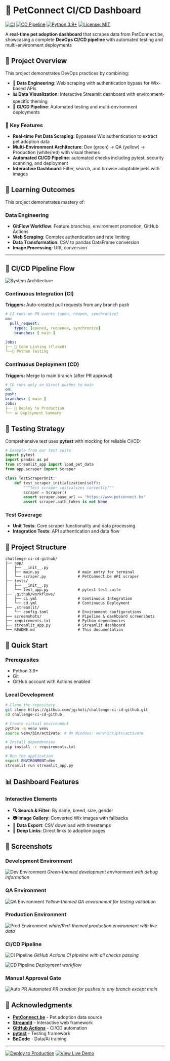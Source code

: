 # 🐾 PetConnect CI/CD Dashboard
[![CI](https://github.com/jgchoti/challenge-ci-cd-github/actions/workflows/ci-git.yml/badge.svg)](https://github.com/jgchoti/challenge-ci-cd-github/actions/workflows/ci-git.yml)
[![CD Pipeline](https://github.com/jgchoti/challenge-ci-cd-github/actions/workflows/cd.yml/badge.svg)](https://github.com/jgchoti/challenge-ci-cd-github/actions/workflows/cd.yml)
[![Python 3.9+](https://img.shields.io/badge/python-3.9+-blue.svg)](https://www.python.org/downloads/)
[![License: MIT](https://img.shields.io/badge/License-MIT-yellow.svg)](https://opensource.org/licenses/MIT)

A **real-time pet adoption dashboard** that scrapes data from PetConnect.be, showcasing a complete **DevOps CI/CD pipeline** with automated testing and multi-environment deployments

## 🎯 Project Overview

This project demonstrates DevOps practices by combining:

- **🔬 Data Engineering**: Web scraping with authentication bypass for Wix-based APIs
- **📊 Data Visualization**: Interactive Streamlit dashboard with environment-specific theming
- **🔄 CI/CD Pipeline**: Automated testing and multi-environment deployments

### 🌟 Key Features

- **Real-time Pet Data Scraping**: Bypasses Wix authentication to extract pet adoption data
- **Multi-Environment Architecture**: Dev (green) → QA (yellow) → Production (white/red) with visual themes
- **Automated CI/CD Pipeline**: automated checks including pytest, security scanning, and deployment
- **Interactive Dashboard**: Filter, search, and browse adoptable pets with images

## 🎯 Learning Outcomes

This project demonstrates mastery of:

### Data Engineering

- **GitFlow Workflow**: Feature branches, environment promotion, GitHub Actions
- **Web Scraping**: Complex authentication and rate limiting
- **Data Transformation**: CSV to pandas DataFrame conversion
- **Image Processing**: URL conversion

---

## 🔄 CI/CD Pipeline Flow

![System Architecture](assets/diagram_cicd.png)

### Continuous Integration (CI)

**Triggers:** Auto-created pull requests from any branch push

```yaml
# CI runs on PR events (open, reopen, synchronize)
on:
  pull_request:
    types: [opened, reopened, synchronize]
    branches: [ main ]

Jobs:
├── 🧹 Code Linting (flake8)
└──🧪 Python Testing
```

### Continuous Deployment (CD)

**Triggers:** Merge to main branch (after PR approval)

```yaml
# CD runs only on direct pushes to main
on:
push:
branches: [ main ]
Jobs:
├── 🚀 Deploy to Production
└── 📊 Deployment Summary

```

## 🧪 Testing Strategy

Comprehensive test uses **pytest** with mocking for reliable CI/CD:

```python
# Example from our test suite
import pytest
import pandas as pd
from streamlit_app import load_pet_data
from app.scraper import Scraper

class TestScraperUnit:
    def test_scraper_initialization(self):
        """Test scraper initializes correctly"""
        scraper = Scraper()
        assert scraper.base_url == "https://www.petconnect.be"
        assert scraper.auth_token is not None
```

### Test Coverage

- **Unit Tests**: Core scraper functionality and data processing
- **Integration Tests**: API authentication and data flow

## 📂 Project Structure

```
challenge-ci-cd-github/
├── app/
│   ├── __init__.py
│   ├── main.py                 # main entry for terminal
│   └── scraper.py              # PetConnect.be API scraper
├── tests/
│   ├── __init__.py
│   └── test_app.py             # pytest test suite
├── .github/workflows/
│   ├── ci.yml                  # Continuous Integration
│   └── cd.yml                  # Continuous Deployment
├── .streamlit/
│   └── config.toml             # Environment configurations
├── screenshots/                # Pipeline & dashboard screenshots
├── requirements.txt            # Python dependencies
├── streamlit_app.py            # Streamlit dashboard
└── README.md                   # This documentation
```

## 🚀 Quick Start

### Prerequisites

- Python 3.9+
- Git
- GitHub account with Actions enabled

### Local Development

```bash
# Clone the repository
git clone https://github.com/jgchoti/challenge-ci-cd-github.git
cd challenge-ci-cd-github

# Create virtual environment
python -m venv venv
source venv/bin/activate  # On Windows: venv\Scripts\activate

# Install dependencies
pip install -r requirements.txt

# Run the application
export ENVIRONMENT=dev
streamlit run streamlit_app.py
```

## 📊 Dashboard Features

### Interactive Elements

- **🔍 Search & Filter**: By name, breed, size, gender
- **📷 Image Gallery**: Converted Wix images with fallbacks
- **📄 Data Export**: CSV download with timestamps
- **🔗 Deep Links**: Direct links to adoption pages

## 📸 Screenshots

### Development Environment

![Dev Environment](assets/Screenshot_dev.png)
_Green-themed development environment with debug information_

### QA Environment

![QA Environment](assets/Screenshot_qa.png)
_Yellow-themed QA environment for testing validation_

### Production Environment

![Prod Environment](assets/Screenshot_prod.png)
_white/Red-themed production environment with live data_

### CI/CD Pipeline

![CI Pipeline](assets/Screenshot_ci.png)
_GitHub Actions CI pipeline with all checks passing_

![CD Pipeline](assets/Screenshot_cd.png)
_Deployment workflow_

### Manual Approval Gate

![Auto PR](assets/Screenshot_pr.png)
_Automated PR creation for pushes to any branch except main_

## 🙏 Acknowledgments

- **[PetConnect.be](https://www.petconnect.be)** - Pet adoption data source
- **[Streamlit](https://streamlit.io/)** - Interactive web framework
- **[GitHub Actions](https://github.com/features/actions)** - CI/CD automation
- **[pytest](https://pytest.org/)** - Testing framework
- **[BeCode](https://becode.org/)** - Data/Ai training

---

[![Deploy to Production](https://img.shields.io/badge/Deploy-Production-red?style=for-the-badge&logo=github-actions)](https://github.com/jgchoti/challenge-ci-cd-github/actions)
[![View Live Demo](https://img.shields.io/badge/View-Live%20Demo-blue?style=for-the-badge&logo=streamlit)](https://pet-adoption-be.streamlit.app/)
